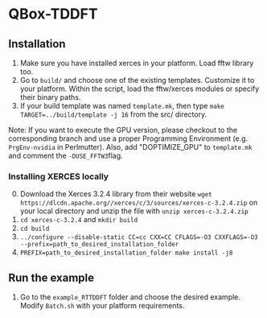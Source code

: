 # QBox-TDDFT
## Installation

1. Make sure you have installed xerces in your platform. Load fftw library too.
2. Go to ``build/`` and choose one of the existing templates. Customize it to your platform. Within the script, load the fftw/xerces modules or specify their binary paths.
3. If your build template was named ``template.mk``, then type ``make TARGET=../build/template -j 16`` from the src/ directory.

Note: If you want to execute the GPU version, please checkout to the corresponding branch and use a proper Programming Environment (e.g. ``PrgEnv-nvidia`` in Perlmutter). Also, add "DOPTIMIZE_GPU" to ``template.mk`` and comment the ``-DUSE_FFTW3``flag.

### Installing XERCES locally

0. Download the Xerces 3.2.4 library from their website ``wget https://dlcdn.apache.org//xerces/c/3/sources/xerces-c-3.2.4.zip`` on your local directory and unzip the file with ``unzip xerces-c-3.2.4.zip``
1. ``cd xerces-c-3.2.4`` and ``mkdir build`` 
2. ``cd build``
3. ``../configure --disable-static CC=cc CXX=CC CFLAGS=-O3 CXXFLAGS=-O3 --prefix=path_to_desired_installation_folder``
4. ``PREFIX=path_to_desired_installation_folder make install -j8``


## Run the example

1. Go to the ``example_RTTDDFT`` folder and choose the desired example. Modify ``Batch.sh`` with your platform requirements.


